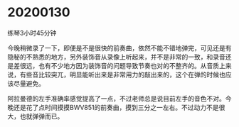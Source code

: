 # 20200130

练琴3小时45分钟

今晚稍微录了一下，即便是不是很快的前奏曲，依然不能不错地弹完，可见还是有隐秘的不熟悉的地方，另外装饰音从录像上听起来，并不是非常的一致，和录音还是差很远，也有不少地方因为装饰音的问题导致节奏也对的不整齐的。从音质上来说，有些音比较突兀，明显能听出来是非常用力的敲出来的，这个在弹的时候也应该尽量避免。

阿拉曼德的左手准确率感觉提高了一点，不过老师总是说目前左手的音色不对。今晚还是花了点时间摸摸BWV851的前奏曲，摸到三分之一左右。不过动力不是很大，也就弹弹而已。
